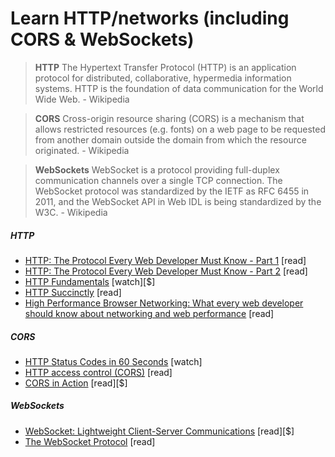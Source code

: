 # Learn HTTP/networks (including CORS & WebSockets)

> **HTTP** The Hypertext Transfer Protocol (HTTP) is an application protocol for distributed, collaborative, hypermedia information systems. HTTP is the foundation of data communication for the World Wide Web. - Wikipedia

> **CORS** Cross-origin resource sharing (CORS) is a mechanism that allows restricted resources (e.g. fonts) on a web page to be requested from another domain outside the domain from which the resource originated. - Wikipedia
  
>**WebSockets** WebSocket is a protocol providing full-duplex communication channels over a single TCP connection. The WebSocket protocol was standardized by the IETF as RFC 6455 in 2011, and the WebSocket API in Web IDL is being standardized by the W3C. - Wikipedia

##### HTTP

* [HTTP: The Protocol Every Web Developer Must Know - Part 1](http://code.tutsplus.com/tutorials/http-the-protocol-every-web-developer-must-know-part-1--net-31177) [read]
* [HTTP: The Protocol Every Web Developer Must Know - Part 2](http://code.tutsplus.com/tutorials/http-the-protocol-every-web-developer-must-know-part-2--net-31155) [read]
* [HTTP Fundamentals](http://www.pluralsight.com/courses/xhttp-fund) [watch][$]
* [HTTP Succinctly](http://code.tutsplus.com/series/http-succinctly--net-33683) [read]
* [High Performance Browser Networking: What every web developer should know about networking and web performance](http://www.amazon.com/High-Performance-Browser-Networking-performance/dp/1449344763) [read]

##### CORS

* [HTTP Status Codes in 60 Seconds](http://webdesign.tutsplus.com/tutorials/http-status-codes-in-60-seconds--cms-24317) [watch]
* [HTTP access control (CORS)](https://developer.mozilla.org/en-US/docs/Web/HTTP/Access_control_CORS) [read]
* [CORS in Action](https://www.manning.com/books/cors-in-action) [read][$]

##### WebSockets

* [WebSocket: Lightweight Client-Server Communications](http://www.amazon.com/WebSocket-Client-Server-Communications-Andrew-Lombardi/dp/1449369278/ref=sr_1_1) [read][$]
* [The WebSocket Protocol](https://tools.ietf.org/html/rfc6455) [read]
